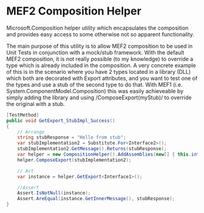 # MEF2 Composition Helper
Microsoft.Composition helper utility which encapsulates the composition and provides easy access to some otherwise not so apparent functionality.

The main purpose of this utility is to allow MEF2 composition to be used in Unit Tests in conjunction with a mock/stub framework. With the default MEF2 composition, it is not really possible (to my knowledge) to override a type which is already included in the composition. A very concrete example of this is in the scenario where you have 2 types located in a library (DLL) which both are decorated with Export attributes, and you want to test one of the types and use a stub of the second type to do that. With MEF1 (i.e. System.ComponentModel.Composition) this was easily achieveable by simply adding the library and using /ComposeExport(myStub)/ to override the original with a stub.

```cs
[TestMethod]
public void GetExport_StubImpl_Success()
{
    // Arrange
    string stubResponse = "Hello from stub";
    var stubImplementation2 = Substitute.For<Interface2>();
    stubImplementation2.GetMessage().Returns(stubResponse);
    var helper = new CompositionHelper().AddAssemblies(new[] { this.interfaceAssembly, this.implementationAssembly }, typeof(Implementation2));
    helper.ComposeExport(stubImplementation2);

    // Act
    var instance = helper.GetExport<Interface1>();

    //Assert
    Assert.IsNotNull(instance);
    Assert.AreEqual(instance.GetInnerMessage(), stubResponse);
}
``` 
